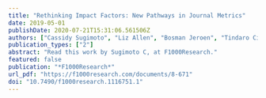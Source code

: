 ```yaml
---
title: "Rethinking Impact Factors: New Pathways in Journal Metrics"
date: 2019-05-01
publishDate: 2020-07-21T15:31:06.561506Z
authors: ["Cassidy Sugimoto", "Liz Allen", "Bosman Jeroen", "Tindaro Cicero", "Stephen Curry", "Sarah de Rijcke", "Annette Flanagin", "Michele Garfinkel", "Michael Hill", "Vincent Larivière", "Jennifer Lin", "Marco Malgarini", "Ben Martin", "Marie McVeigh", "Alexis-Michel Mugabushaka", "Dakota Murray", "Renato H. L. Pedrosa", "Andrew Plume", "James Pringle", "Bernd Pulverer", "Martijn Roelandse", "Fei Shu", "James Walker", "Ludo Waltman", "Paul Wouters"]
publication_types: ["2"]
abstract: "Read this work by Sugimoto C, at F1000Research."
featured: false
publication: "*F1000Research*"
url_pdf: "https://f1000research.com/documents/8-671"
doi: "10.7490/f1000research.1116751.1"
---
```


